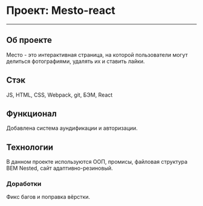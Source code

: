 # Проект: Mesto-react
-----
## Об проекте
Место - это интерактивная страница, на которой пользователи могут делиться фотографиями, удалять их и ставить лайки.

## Стэк
JS, HTML, CSS, Webpack, git, БЭМ, React

## Функционал
Добавлена система аундификации и авторизации.

## Технологии
В данном проекте используются ООП, промисы, файловая структура BEM Nested, сайт адаптивно-резиновый.

### Доработки
Фикс багов и поправка вёрстки.
